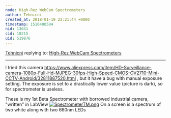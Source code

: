 ```yaml
---
node: High-Rez WebCam Spectrometers
author: Tehnicni
created_at: 2018-01-19 22:21:44 +0000
timestamp: 1516400504
nid: 13641
cid: 18215
uid: 519876
---
```




[Tehnicni](../profile/Tehnicni) replying to: [High-Rez WebCam Spectrometers](../notes/stoft/10-23-2016/high-rez-webcam-spectrometers)

----
I tried this camera https://www.aliexpress.com/item/HD-Surveillance-camera-1080p-Full-Hd-MJPEG-30fps-High-Speed-CMOS-OV2710-Mini-CCTV-Android/32811887520.html , but it have a bug with manual exposure setting. The exposure is set to a drastically lower value (picture is dark), so for spectrometer is useless.

These is my 1st Beta Spectrometer with borrowed industrial camera, "written" in LabView
[![SpectrometerTM.png](https://publiclab.org/system/images/photos/000/023/275/large/SpectrometerTM.png)](https://publiclab.org/system/images/photos/000/023/275/original/SpectrometerTM.png)
On a screen is a spectrum of two white along with two 660nm LEDs

 